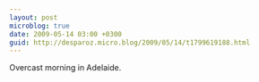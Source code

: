 ```yaml
---
layout: post
microblog: true
date: 2009-05-14 03:00 +0300
guid: http://desparoz.micro.blog/2009/05/14/t1799619188.html
---
```

Overcast morning in Adelaide.

